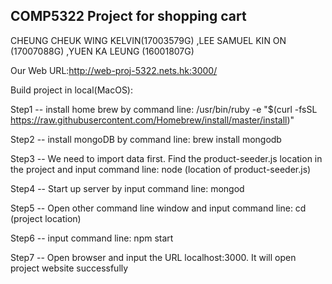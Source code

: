 ## COMP5322 Project for shopping cart

CHEUNG CHEUK WING KELVIN(17003579G)
,LEE SAMUEL KIN ON (17007088G)
,YUEN KA LEUNG  (16001807G)

Our Web URL:http://web-proj-5322.nets.hk:3000/

Build project in local(MacOS):

Step1 -- install home brew by command line: /usr/bin/ruby -e "$(curl -fsSL https://raw.githubusercontent.com/Homebrew/install/master/install)"

Step2 -- install mongoDB by command line: brew install mongodb

Step3 -- We need to import data first. Find the product-seeder.js location in the project and input command line: node (location of product-seeder.js)

Step4 -- Start up server by input command line: mongod

Step5 -- Open other command line window and input command line: cd (project location)

Step6 -- input command line: npm start

Step7 -- Open browser and input the URL localhost:3000. It will open project website successfully
